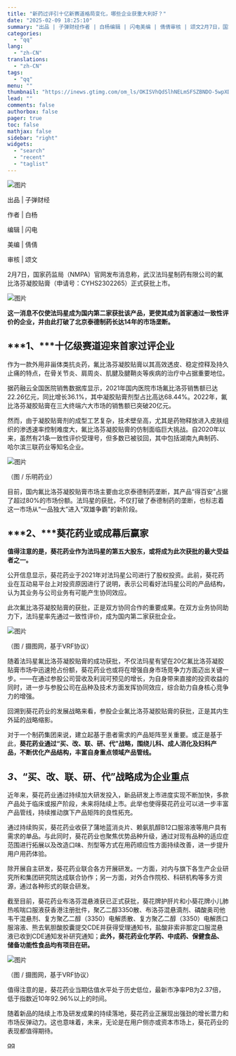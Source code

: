 ```yaml
---
title: "新药过评引十亿新赛道格局变化，哪些企业获重大利好？"
date: "2025-02-09 18:25:10"
summary: "出品 | 子弹财经作者 | 白杨编辑 | 闪电美编 | 倩倩审核 | 颂文2月7日，国家药监局（NM..."
categories:
  - "qq"
lang:
  - "zh-CN"
translations:
  - "zh-CN"
tags:
  - "qq"
menu: ""
thumbnail: "https://inews.gtimg.com/om_ls/OKISVhQdSlhNELmSFSZBNDO-5wpXDBKUO26oa40X3-sPkAA_640360/0"
lead: ""
comments: false
authorbox: false
pager: true
toc: false
mathjax: false
sidebar: "right"
widgets:
  - "search"
  - "recent"
  - "taglist"
---
```


![图片](https://inews.gtimg.com/news_bt/OGmC5tJe5hy7vcv5huOtoLhNaw287M4nvS48pEfUbLNRAAA/641)

出品 | 子弹财经

作者 | 白杨

编辑 | 闪电

美编 | 倩倩

审核 | 颂文

2月7日，国家药监局（NMPA）官网发布消息称，武汉法玛星制药有限公司的氟比洛芬凝胶贴膏（申请号：CYHS2302265）正式获批上市。

![图片](https://inews.gtimg.com/news_bt/ONdz5DOO06wp8v2Y1GPGKdO86YtzpUIQvNED_F6VUy46cAA/641)

**这一消息不仅使法玛星成为国内第二家获批该产品，更使其成为首家通过一致性评价的企业，并由此打破了北京泰德制药长达14年的市场垄断。**

***1、*****十亿级赛道迎来首家过评企业**
-------------------------

作为一款外用非甾体类抗炎药，氟比洛芬凝胶贴膏以其高效透皮、稳定控释及持久止痛的特点，在骨关节炎、肩周炎、肌腱及腱鞘炎等疾病的治疗中占据重要地位。

据药融云全国医院销售数据库显示，2021年国内医院市场氟比洛芬销售额已达22.26亿元，同比增长36.1%，其中凝胶贴膏剂型占比高达68.44%。2022年，氟比洛芬凝胶贴膏在三大终端六大市场的销售额已突破20亿元。

然而，由于凝胶贴膏剂的成型工艺复杂，技术壁垒高，尤其是药物释放进入皮肤组织的渗透速率控制难度大，氟比洛芬凝胶贴膏的仿制面临巨大挑战。自2020年以来，虽然有21条一致性评价受理号，但多数已被驳回，其中包括湖南九典制药、哈尔滨三联药业等知名企业。

![图片](https://inews.gtimg.com/news_bt/OPTh9XXQWCEWdNyvfvsQ1trZmcu_y8wFwU08KA9ywOKx8AA/641)

（图 / 乐明药业）

目前，国内氟比洛芬凝胶贴膏市场主要由北京泰德制药垄断，其产品“得百安”占据了超过80%的市场份额。法玛星的获批，不仅打破了泰德制药的垄断，也标志着这一市场从“一品独大”进入“双雄争霸”的新阶段。

***2、*****葵花药业或成幕后赢家**
----------------------

**值得注意的是，葵花药业作为法玛星的第五大股东，或将成为此次获批的最大受益者之一。**

公开信息显示，葵花药业于2021年对法玛星公司进行了股权投资。此前，葵花药业在互动易平台上对投资原因进行了说明，表示公司看好法玛星公司的产品结构，认为其业务与公司业务有可能产生协同效应。

此次氟比洛芬凝胶贴膏的获批，正是双方协同合作的重要成果。在双方业务协同助力下，法玛星率先通过一致性评价，成为国内第二家获批企业。

![图片](https://inews.gtimg.com/news_bt/OUrqmTJsZ6WVYm7S0O4jL30-oInZ-n3pyu1KxSJ9YoDR8AA/641)

（图 / 摄图网，基于VRF协议）

随着法玛星氟比洛芬凝胶贴膏的成功获批，不仅法玛星有望在20亿氟比洛芬凝胶贴膏市场中迅速抢占份额，葵花药业也或将在增强自身市场竞争力方面迈出关键一步。——在通过参股公司营收及利润可预见的增长，为自身带来直接的投资收益的同时，进一步与参股公司在品种及技术方面发挥协同效应，综合助力自身核心竞争力的增强。

回溯到葵花药业的发展战略来看，参股企业氟比洛芬凝胶贴膏的获批，正是其内生外延的战略缩影。

对于一个制药集团来说，建立起基于患者需求的产品矩阵至关重要。或正是基于此，**葵花药业通过“买、改、联、研、代”战略，围绕儿科、成人消化及妇科产品，不断优化产品结构，丰富自身重点领域产品管线。**

***3、*****“买、改、联、研、代”战略成为企业重点**
-------------------------------

近年来，葵花药业通过持续加大研发投入，新品研发上市进度实现不断加快，多款产品处于临床或报产阶段，未来将陆续上市。此举也使得葵花药业可以进一步丰富产品管线，持续推动旗下产品矩阵的良性拓充。

通过持续购买，葵花药业收获了蒲地蓝消炎片、赖氨肌醇B12口服溶液等用户具有需求的单品。与此同时，葵花药业也聚焦优势品种升级，通过对现有品种的适应症范围进行拓展以及改造口味、剂型等方式在用药顺应性方面持续改善，进一步提升用户用药体验。

除开展自主研发，葵花药业联合各方开展研发。一方面，对内与旗下各生产企业研究所和集团研究院达成联合协作；另一方面，对外合作院校、科研机构等多方资源，通过各种形式的联合研发。

截至目前，葵花药业布洛芬混悬液获已正式获批，葵花牌护肝片和小葵花牌小儿肺热咳喘口服液获香港注册批件，聚乙二醇3350散、布洛芬混悬滴剂、磷酸奥司他韦干混悬剂、复方聚乙二醇（3350）电解质散、复方聚乙二醇（3350）电解质口服溶液、熊去氧胆酸胶囊提交CDE并获得受理通知书，盐酸非索非那定口服混悬液已收到CDE通知发补研究通知；**此外，葵花药业化学药、中成药、保健食品、储备功能性食品均有项目在研。**

![图片](https://inews.gtimg.com/news_bt/OzmoV5JD3wlK4XqAssjcddRWFAl6r98wAqQxXArbrbW1sAA/641)

（图 / 摄图网，基于VRF协议）

值得注意的是，葵花药业当期估值水平处于历史低位，最新市净率PB为2.37倍，低于指数近10年92.96%以上的时间。

随着新品的陆续上市及研发成果的持续落地，葵花药业正展现出强劲的增长潜力和市场反弹动力。这也意味着，未来，无论是在用户侧亦或资本市场上，葵花药业的表现都值得期待。

[qq](https://new.qq.com/rain/a/20250209A053IN00)
